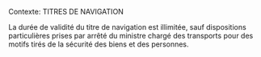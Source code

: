 Contexte: TITRES DE NAVIGATION

La durée de validité du titre de navigation est illimitée, sauf dispositions particulières prises par arrêté du ministre chargé des transports pour des motifs tirés de la sécurité des biens et des personnes.